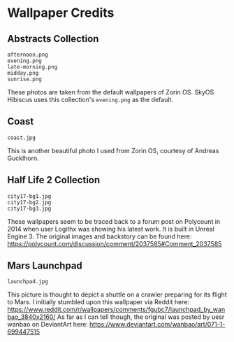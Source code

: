 # Wallpaper Credits

## Abstracts Collection
```
afternoon.png
evening.png
late-morning.png
midday.png
sunrise.png
```
These photos are taken from the default wallpapers of Zorin OS. SkyOS Hibiscus uses this collection's `evening.png` as the default.

## Coast
```
coast.jpg
```
This is another beautiful photo I used from Zorin OS, courtesy of Andreas Gucklhorn.

## Half Life 2 Collection
```
city17-bg1.jpg
city17-bg2.jpg
city17-bg3.jpg
```
These wallpapers seem to be traced back to a forum post on Polycount in 2014 when user Logithx was showing his latest work. It is built in Unreal Engine 3. The original images and backstory can be found here: https://polycount.com/discussion/comment/2037585#Comment_2037585

## Mars Launchpad
```
launchpad.jpg
```
This picture is thought to depict a shuttle on a crawler preparing for its flight to Mars. I initially stumbled upon this wallpaper via Reddit here: https://www.reddit.com/r/wallpapers/comments/fgubc7/launchpad_by_wanbao_3840x2160/
As far as I can tell though, the original was posted by uesr wanbao on DeviantArt here: https://www.deviantart.com/wanbao/art/071-1-699447515
